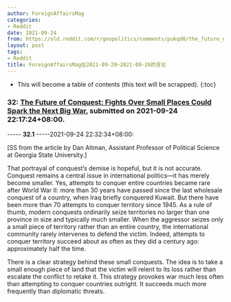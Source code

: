 ```yaml
---
author: ForeignAffairsMag
categories:
- Reddit
date: 2021-09-24
from: https://old.reddit.com/r/geopolitics/comments/pukqd8/the_future_of_conquest_fights_over_small_places/
layout: post
tags:
- Reddit
title: ForeignAffairsMag在2021-09-20~2021-09-26的言论
---
```


* This will become a table of contents (this text will be scrapped).
{:toc}

### 32: [The Future of Conquest: Fights Over Small Places Could Spark the Next Big War](https://old.reddit.com/r/geopolitics/comments/pukqd8/the_future_of_conquest_fights_over_small_places/), submitted on 2021-09-24 22:17:24+08:00.

----- __32.1__ -----2021-09-24 22:32:34+08:00:

\[SS from the article by Dan Altman, Assistant Professor of Political Science at Georgia State University.\]

That portrayal of conquest’s demise is hopeful, but it is not accurate. Conquest remains a central issue in international politics—it has merely become smaller. Yes, attempts to conquer entire countries became rare after World War II: more than 30 years have passed since the last wholesale conquest of a country, when Iraq briefly conquered Kuwait. But there have been more than 70 attempts to conquer territory since 1945. As a rule of thumb, modern conquests ordinarily seize territories no larger than one province in size and typically much smaller. When the aggressor seizes only a small piece of territory rather than an entire country, the international community rarely intervenes to defend the victim. Indeed, attempts to conquer territory succeed about as often as they did a century ago: approximately half the time.

There is a clear strategy behind these small conquests. The idea is to take a small enough piece of land that the victim will relent to its loss rather than escalate the conflict to retake it. This strategy provokes war much less often than attempting to conquer countries outright. It succeeds much more frequently than diplomatic threats.


